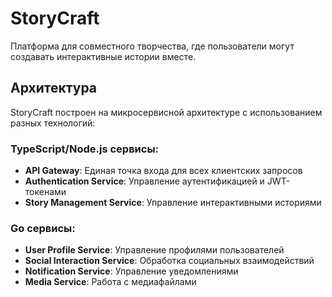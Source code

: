 # StoryCraft

Платформа для совместного творчества, где пользователи могут создавать интерактивные истории вместе.

## Архитектура

StoryCraft построен на микросервисной архитектуре с использованием разных технологий:

### TypeScript/Node.js сервисы:
- **API Gateway**: Единая точка входа для всех клиентских запросов
- **Authentication Service**: Управление аутентификацией и JWT-токенами
- **Story Management Service**: Управление интерактивными историями

### Go сервисы:
- **User Profile Service**: Управление профилями пользователей
- **Social Interaction Service**: Обработка социальных взаимодействий
- **Notification Service**: Управление уведомлениями
- **Media Service**: Работа с медиафайлами